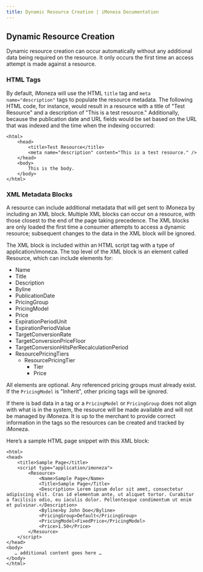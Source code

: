 ```yaml
---
title: Dynamic Resource Creation | iMoneza Documentation
---
```

## Dynamic Resource Creation

Dynamic resource creation can occur automatically without any additional data being required on the resource. It only occurs the first time an access attempt is made against a resource.

### HTML Tags

By default, iMoneza will use the HTML `title` tag and `meta name="description"` tags to populate the resource metadata. The following HTML code, for instance, would result in a resource with a title of "Test Resource" and a description of "This is a test resource." Additionally, because the publication date and URL fields would be set based on the URL that was indexed and the time when the indexing occurred:

    <html>
        <head>
            <title>Test Resource</title>
            <meta name="description" content="This is a test resource." />
        </head>
        <body>
            This is the body.
        </body>
    </html>
    
### XML Metadata Blocks

A resource can include additional metadata that will get sent to iMoneza by including an XML block. Multiple XML blocks can occur on a resource, with those closest to the end of the page taking precedence. The XML blocks are only loaded the first time a consumer attempts to access a dynamic resource; subsequent changes to the data in the XML block will be ignored.

The XML block is included within an HTML script tag with a type of application/imoneza. The top level of the XML block is an element called Resource, which can include elements for:

* Name
* Title
* Description
* Byline
* PublicationDate
* PricingGroup
* PricingModel
* Price
* ExpirationPeriodUnit
* ExpirationPeriodValue
* TargetConversionRate
* TargetConversionPriceFloor
* TargetConversionHitsPerRecalculationPeriod
* ResourcePricingTiers
  * ResourcePricingTier
    * Tier
    * Price
    
All elements are optional. Any referenced pricing groups must already exist. If the `PricingModel` is "Inherit", other pricing tags will be ignored. 

If there is bad data in a tag or a `PricingModel` or `PricingGroup` does not align with what is in the system, the resource will be made available and will not be managed by iMoneza. It is up to the merchant to provide correct information in the tags so the resources can be created and tracked by iMoneza.

Here’s a sample HTML page snippet with this XML block:

    <html>
    <head>
        <title>Sample Page</title>
        <script type="application/imoneza">
            <Resource>
                <Name>Sample Page</Name>
                <Title>Sample Page</Title>
                <Description> Lorem ipsum dolor sit amet, consectetur adipiscing elit. Cras id elementum ante, ut aliquet tortor. Curabitur a facilisis odio, eu iaculis dolor. Pellentesque condimentum ut enim et pulvinar.</Description>
                <Byline>by John Doe</Byline>
                <PricingGroup>Default</PricingGroup>
                <PricingModel>FixedPrice</PricingModel>
                <Price>1.50</Price>
            </Resource>
        </script>
    </head>
    <body>
       … additional content goes here …
    </body>
    </html>
